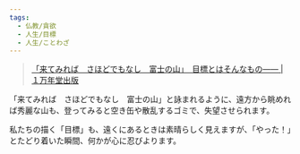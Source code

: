 ```yaml
---
tags:
  - 仏教/貪欲
  - 人生/目標
  - 人生/ことわざ
---
```

>[「来てみれば　さほどでもなし　富士の山」　目標とはそんなもの―― | １万年堂出版](https://www.10000nen.com/lp/naze078587/)

「来てみれば　さほどでもなし　富士の山」と詠まれるように、遠方から眺めれば秀麗な山も、登ってみると空き缶や散乱するゴミで、失望させられます。  
  
私たちの描く「目標」も、遠くにあるときは素晴らしく見えますが、「やった！」とたどり着いた瞬間、何かが心に忍びよります。

